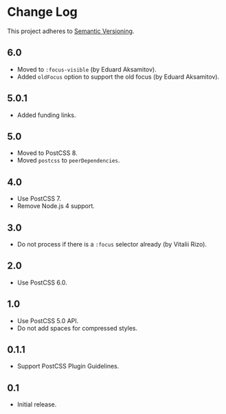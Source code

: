 # Change Log
This project adheres to [Semantic Versioning](http://semver.org/).

## 6.0
* Moved to `:focus-visible` (by Eduard Aksamitov).
* Added `oldFocus` option to support the old focus (by Eduard Aksamitov).

## 5.0.1
* Added funding links.

## 5.0
* Moved to PostCSS 8.
* Moved `postcss` to `peerDependencies`.

## 4.0
* Use PostCSS 7.
* Remove Node.js 4 support.

## 3.0
* Do not process if there is a `:focus` selector already (by Vitalii Rizo).

## 2.0
* Use PostCSS 6.0.

## 1.0
* Use PostCSS 5.0 API.
* Do not add spaces for compressed styles.

## 0.1.1
* Support PostCSS Plugin Guidelines.

## 0.1
* Initial release.
